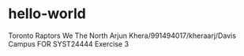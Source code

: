 # hello-world

 Toronto Raptors
 We The North
Arjun Khera/991494017/kheraarj/Davis Campus FOR SYST24444 Exercise 3
